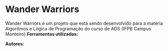 # Wander Warriors
Wander Warriors é um projeto que está sendo desenvolvido para a matéria Algoritmos e Lógica de Programação do curso de ADS (IFPB Campus Monteiro)
**Ferramentas utilizadas:**

**Autores:**